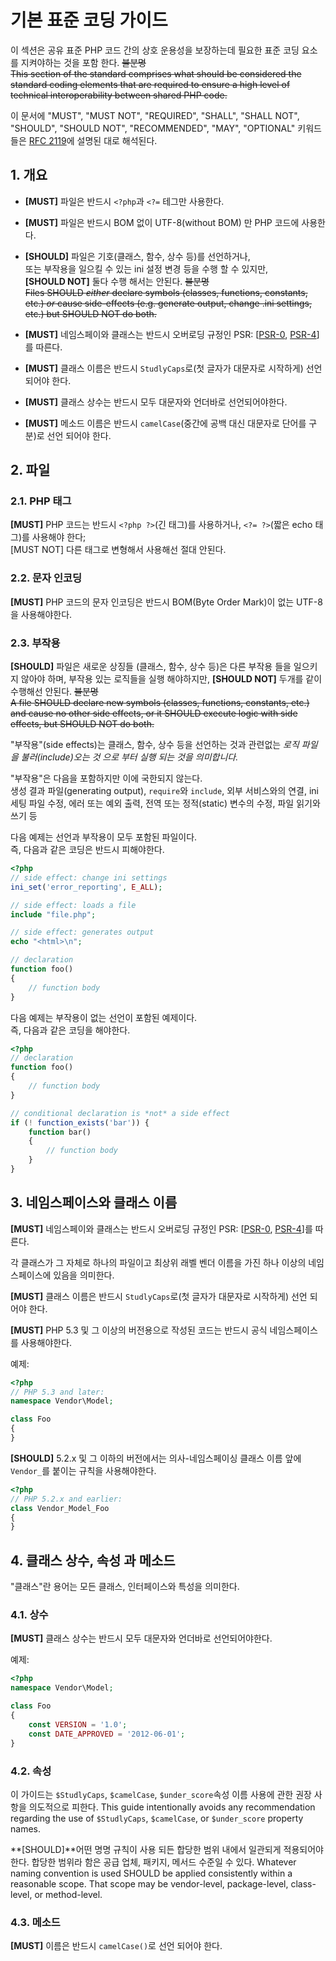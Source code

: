 # 기본 표준 코딩 가이드

이 섹션은 공유 표준 PHP 코드 간의 상호 운용성을 보장하는데 필요한 표준 코딩 요소를 지켜야하는 것을 포함 한다. ~~불분명~~  
 ~~This section of the standard comprises what should be considered the standard
coding elements that are required to ensure a high level of technical
interoperability between shared PHP code.~~

이 문서에 "MUST", "MUST NOT", "REQUIRED", "SHALL", "SHALL NOT", "SHOULD", "SHOULD NOT", "RECOMMENDED", "MAY", "OPTIONAL" 키워드 들은 [RFC 2119]에 설명된 대로 해석된다.

[RFC 2119]: http://www.ietf.org/rfc/rfc2119.txt
[PSR-0]: https://github.com/SilNex/fig-standards-kr/blob/master/accepted/PSR-0.md
[PSR-4]: https://github.com/SilNex/fig-standards-kr/blob/master/accepted/PSR-4-autoloader.md

## 1. 개요

- **[MUST]** 파일은 반드시 `<?php`과 `<?=` 테그만 사용한다.

- **[MUST]** 파일은 반드시 BOM 없이 UTF-8(without BOM) 만 PHP 코드에 사용한다. 

- **[SHOULD]** 파일은 기호(클래스, 함수, 상수 등)를 선언하거나,  
 또는 부작용을 일으킬 수 있는 ini 설정 변경 등을 수행 할 수 있지만,  
 **[SHOULD NOT]** 둘다 수행 해서는 안된다. ~~불분명~~  
~~Files SHOULD *either* declare symbols (classes, functions, constants, etc.)
  *or* cause side-effects (e.g. generate output, change .ini settings, etc.)
  but SHOULD NOT do both.~~

- **[MUST]** 네임스페이와 클래스는 반드시 오버로딩 규정인 PSR: [[PSR-0], [PSR-4]]를 따른다. 

- **[MUST]** 클래스 이름은 반드시 `StudlyCaps`로(첫 글자가 대문자로 시작하게) 선언 되어야 한다.

- **[MUST]** 클래스 상수는 반드시 모두 대문자와 언더바로 선언되어야한다.

- **[MUST]** 메소드 이름은 반드시 `camelCase`(중간에 공백 대신 대문자로 단어를 구분)로 선언 되어야 한다.

## 2. 파일

### 2.1. PHP 태그

**[MUST]** PHP 코드는 반드시 `<?php ?>`(긴 태그)를 사용하거나, `<?= ?>`(짧은 echo 태그)를 사용해야 한다;  
[MUST NOT] 다른 태그로 변형해서 사용해선 절대 안된다.

### 2.2. 문자 인코딩

**[MUST]** PHP 코드의 문자 인코딩은 반드시 BOM(Byte Order Mark)이 없는 UTF-8을 사용해야한다.

### 2.3. 부작용

**[SHOULD]** 파일은 새로운 상징들 (클래스, 함수, 상수 등)은 다른 부작용 들을 일으키지 않아야 하며, 부작용 있는 로직들을 실행 해야하지만, **[SHOULD NOT]** 두개를 같이 수행해선 안된다. ~~불분명~~  
~~A file SHOULD declare new symbols (classes, functions, constants,
etc.) and cause no other side effects, or it SHOULD execute logic with side
effects, but SHOULD NOT do both.~~

"부작용"(side effects)는 클래스, 함수, 상수 등을 선언하는 것과 관련없는 *로직 파일을 불러(include)오는 것 으로 부터 실행 되는 것을 의미합니다.*

"부작용"은 다음을 포함하지만 이에 국한되지 않는다.  
생성 결과 파일(generating output), `require`와 `include`, 외부 서비스와의 연결, ini 세팅 파일 수정, 에러 또는 예외 출력, 전역 또는 정적(static) 변수의 수정, 파일 읽기와 쓰기 등

다음 예제는 선언과 부작용이 모두 포함된 파일이다.  
즉, 다음과 같은 코딩은 반드시 피해야한다.

~~~php
<?php
// side effect: change ini settings
ini_set('error_reporting', E_ALL);

// side effect: loads a file
include "file.php";

// side effect: generates output
echo "<html>\n";

// declaration
function foo()
{
    // function body
}
~~~

다음 예제는 부작용이 없는 선언이 포함된 예제이다.  
즉, 다음과 같은 코딩을 해야한다.

~~~php
<?php
// declaration
function foo()
{
    // function body
}

// conditional declaration is *not* a side effect
if (! function_exists('bar')) {
    function bar()
    {
        // function body
    }
}
~~~

## 3. 네임스페이스와 클래스 이름

**[MUST]** 네임스페이와 클래스는 반드시 오버로딩 규정인 PSR: [[PSR-0], [PSR-4]]를 따른다. 

각 클래스가 그 자체로 하나의 파일이고 최상위 래벨 벤더 이름을 가진 하나 이상의 네임스페이스에 있음을 의미한다.

**[MUST]** 클래스 이름은 반드시 `StudlyCaps`로(첫 글자가 대문자로 시작하게) 선언 되어야 한다.

**[MUST]** PHP 5.3 및 그 이상의 버전용으로 작성된 코드는 반드시 공식 네임스페이스를 사용해야한다.

예제:

~~~php
<?php
// PHP 5.3 and later:
namespace Vendor\Model;

class Foo
{
}
~~~

**[SHOULD]** 5.2.x 및 그 이하의 버전에서는 의사-네임스페이싱 클래스 이름 앞에 `Vendor_`를 붙이는 규칙을 사용해야한다.

~~~php
<?php
// PHP 5.2.x and earlier:
class Vendor_Model_Foo
{
}
~~~

## 4. 클래스 상수, 속성 과 메소드

"클래스"란 용어는 모든 클래스, 인터페이스와 특성을 의미한다.

### 4.1. 상수

**[MUST]** 클래스 상수는 반드시 모두 대문자와 언더바로 선언되어야한다.

예제:

~~~php
<?php
namespace Vendor\Model;

class Foo
{
    const VERSION = '1.0';
    const DATE_APPROVED = '2012-06-01';
}
~~~

### 4.2. 속성

이 가이드는 `$StudlyCaps`, `$camelCase`, `$under_score`속성 이름 사용에 관한 권장 사항을 의도적으로 피한다. 
This guide intentionally avoids any recommendation regarding the use of
`$StudlyCaps`, `$camelCase`, or `$under_score` property names.

**[SHOULD]**어떤 명명 규칙이 사용 되든 합당한 범위 내에서 일관되게 적용되어야한다.
합당한 범위라 함은 공급 업체, 패키지, 메서드 수준일 수 있다.
Whatever naming convention is used SHOULD be applied consistently within a
reasonable scope. That scope may be vendor-level, package-level, class-level,
or method-level.

### 4.3. 메소드

**[MUST]** 이름은 반드시 `camelCase()`로 선언 되어야 한다.